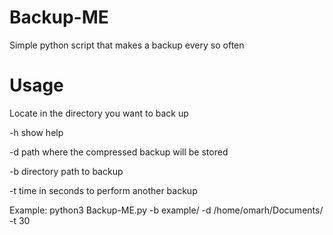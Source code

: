# Backup-ME
Simple python script that makes a backup every so often
# Usage

Locate in the directory you want to back up

-h show help


-d path where the compressed backup will be stored


-b directory path to backup


-t time in seconds to perform another backup


Example: python3 Backup-ME.py -b example/ -d /home/omarh/Documents/ -t 30
